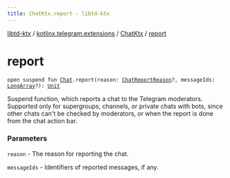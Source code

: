 ```yaml
---
title: ChatKtx.report - libtd-ktx
---
```


[libtd-ktx](../../index.html) / [kotlinx.telegram.extensions](../index.html) / [ChatKtx](index.html) / [report](./report.html)

# report

`open suspend fun `[`Chat`](https://tdlibx.github.io/td/docs/org/drinkless/td/libcore/telegram/TdApi/Chat.html)`.report(reason: `[`ChatReportReason`](https://tdlibx.github.io/td/docs/org/drinkless/td/libcore/telegram/TdApi/ChatReportReason.html)`?, messageIds: `[`LongArray`](https://kotlinlang.org/api/latest/jvm/stdlib/kotlin/-long-array/index.html)`?): `[`Unit`](https://kotlinlang.org/api/latest/jvm/stdlib/kotlin/-unit/index.html)

Suspend function, which reports a chat to the Telegram moderators. Supported only for
supergroups, channels, or private chats with bots, since other chats can't be checked by
moderators, or when the report is done from the chat action bar.

### Parameters

`reason` - The reason for reporting the chat.

`messageIds` - Identifiers of reported messages, if any.